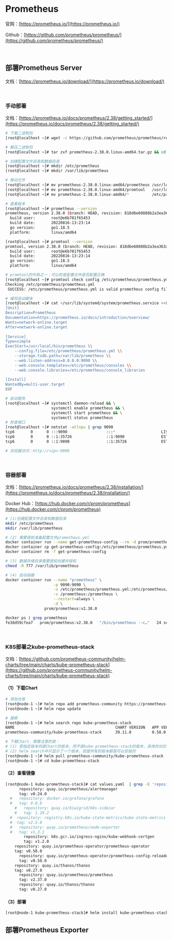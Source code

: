 # Prometheus

官网：[https://prometheus.io/](https://prometheus.io/)

Github：[https://github.com/prometheus/prometheus/](https://github.com/prometheus/prometheus/)

<br />

## 部署Prometheus Server

文档：[https://prometheus.io/download/](https://prometheus.io/download/)

<br />

### 手动部署

文档：[https://prometheus.io/docs/prometheus/2.38/getting_started/](https://prometheus.io/docs/prometheus/2.38/getting_started/)

```bash
# 下载二进制包
[root@localhost ~]# wget -c https://github.com/prometheus/prometheus/releases/download/v2.38.0/prometheus-2.38.0.linux-amd64.tar.gz

# 解压二进制包
[root@localhost ~]# tar zxf prometheus-2.38.0.linux-amd64.tar.gz && cd prometheus-2.38.0.linux-amd64

# 创建配置文件目录和数据目录
[root@localhost ~]# mkdir /etc/prometheus
[root@localhost ~]# mkdir /var/lib/prometheus

# 移动文件
[root@localhost ~]# mv prometheus-2.38.0.linux-amd64/prometheus /usr/local/bin/  # 服务端
[root@localhost ~]# mv prometheus-2.38.0.linux-amd64/promtool   /usr/local/bin/  # 实用工具
[root@localhost ~]# mv prometheus-2.38.0.linux-amd64/*          /etc/prometheus/ # 移动所有的配置

# 查看版本
[root@localhost ~]# prometheus --version
prometheus, version 2.38.0 (branch: HEAD, revision: 818d6e60888b2a3ea363aee8a9828c7bafd73699)
  build user:       root@e6b781f65453
  build date:       20220816-13:23:14
  go version:       go1.18.5
  platform:         linux/amd64

[root@localhost ~]# promtool --version
promtool, version 2.38.0 (branch: HEAD, revision: 818d6e60888b2a3ea363aee8a9828c7bafd73699)
  build user:       root@e6b781f65453
  build date:       20220816-13:23:14
  go version:       go1.18.5
  platform:         linux/amd64

# promtool的作用之一：可以检查配置文件是否配置正确
[root@localhost ~]# promtool check config /etc/prometheus/prometheus.yml
Checking /etc/prometheus/prometheus.yml
 SUCCESS: /etc/prometheus/prometheus.yml is valid prometheus config file syntax

# 编写启动脚本
[root@localhost ~]# cat >/usr/lib/systemd/system/prometheus.service <<EOF
[Unit]
Description=Prometheus
Documentation=https://prometheus.io/docs/introduction/overview/
Wants=network-online.target
After=network-online.target
 
[Service]
Type=simple
ExecStart=/usr/local/bin/prometheus \\
    --config.file=/etc/prometheus/prometheus.yml \\
    --storage.tsdb.path=/var/lib/prometheus \\
    --web.listen-address=0.0.0.0:9090 \\
    --web.console.templates=/etc/prometheus/consoles \\
    --web.console.libraries=/etc/prometheus/console_libraries
 
[Install]
WantedBy=multi-user.target
EOF

# 启动服务
[root@localhost ~]# systemctl daemon-reload && \
                    systemctl enable prometheus && \
                    systemctl start prometheus && \
                    systemctl status prometheus
# 检查端口
[root@localhost ~]# netstat -atlnpu | grep 9090
tcp6       0      0 :::9090                 :::*                    LISTEN      1827/prometheus     
tcp6       0      0 ::1:35726               ::1:9090                ESTABLISHED 1827/prometheus     
tcp6       0      0 ::1:9090                ::1:35726               ESTABLISHED 1827/prometheus     

# 浏览器访问：http://<ip>:9090
```

<br />

### 容器部署

文档：[https://prometheus.io/docs/prometheus/2.38/installation/](https://prometheus.io/docs/prometheus/2.38/installation/)

Docker Hub：[https://hub.docker.com/r/prom/prometheus](https://hub.docker.com/r/prom/prometheus)

```bash
# (1)创建配置文件目录和数据目录
mkdir /etc/prometheus
mkdir /var/lib/prometheus

# (2) 需要提前准备配置文件prometheus.yml
docker container run --name get-prometheus-config --rm -d prom/prometheus:v2.38.0
docker container cp get-prometheus-config:/etc/prometheus/prometheus.yml /etc/prometheus
docker container rm -f get-prometheus-config

# (3) 数据存储目录需要提前创建并授权
chmod -R 777 /var/lib/prometheus

# (4) 启动容器
docker container run --name "prometheus" \
                     -p 9090:9090 \
                     -v /etc/prometheus/prometheus.yml:/etc/prometheus/prometheus.yml \
                     -v /prometheus:/prometheus \
                     --restart=always \
                     -d \
                 prom/prometheus:v2.38.0

docker ps | grep prometheus
fe38d59cfea7   prom/prometheus:v2.38.0   "/bin/prometheus --c…"   24 seconds ago   Up 24 seconds   0.0.0.0:9090->9090/tcp, :::9090->9090/tcp              prometheu
```

<br />

### K8S部署之kube-prometheus-stack

文档：[https://github.com/prometheus-community/helm-charts/tree/main/charts/kube-prometheus-stack](https://github.com/prometheus-community/helm-charts/tree/main/charts/kube-prometheus-stack)

#### （1）下载Chart

```bash
# 添加仓库
[root@node-1 ~]# helm repo add prometheus-community https://prometheus-community.github.io/helm-charts
[root@node-1 ~]# helm repo update

# 搜索
[root@node-1 ~]# helm search repo kube-prometheus-stack
NAME                                            CHART VERSION   APP VERSION     DESCRIPTION
prometheus-community/kube-prometheus-stack      39.11.0         0.58.0          kube-prometheus-stack collects Kubernetes manif...

# 下载Chart，需要注意的是：
# (1) 若指定版本则是Chart的版本，而不是kube-prometheus-stack的版本，具体的对应关系可以在上方的Github中找到
# (2) helm search中只显示了一个版本，但是所有的版本都是可以安装的
[root@node-1 ~]# helm pull prometheus-community/kube-prometheus-stack --version 39.11.0 --untar
[root@node-1 ~]# cd kube-prometheus-stack
```

#### （2）查看镜像

```bash
[root@node-1 kube-prometheus-stack]# cat values.yaml  | grep -E 'repository:|tag:' 
      repository: quay.io/prometheus/alertmanager
      tag: v0.24.0
  #   repository: docker.io/grafana/grafana
  #   tag: 9.0.6
    #   repository: quay.io/kiwigrid/k8s-sidecar
    #   tag: 1.19.2
  #  repository: registry.k8s.io/kube-state-metrics/kube-state-metrics
  #  tag: v2.5.0
  #   repository: quay.io/prometheus/node-exporter
  #   tag: v1.3.1
        repository: k8s.gcr.io/ingress-nginx/kube-webhook-certgen
        tag: v1.2.0
    repository: quay.io/prometheus-operator/prometheus-operator
    tag: v0.58.0
      repository: quay.io/prometheus-operator/prometheus-config-reloader
      tag: v0.58.0
    repository: quay.io/thanos/thanos
    tag: v0.27.0
      repository: quay.io/prometheus/prometheus
      tag: v2.37.0
      repository: quay.io/thanos/thanos
      tag: v0.27.0
```

#### （3）部署

```bash
[root@node-1 kube-prometheus-stack]# helm install kube-prometheus-stack .
```





## 部署Prometheus Exporter

